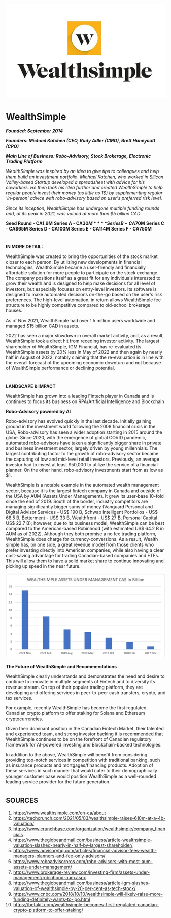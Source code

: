 ![image](WealthSimpleLogo.JPG)

# WealthSimple 

***Founded: September 2014***

***Founders: Michael Katchen (CEO, Rudy Adler (CMO), Brett Huneycutt (CPO)***

***Main Line of Business: Robo-Advisory, Stock Brokerage, Electronic Trading Platform***

*WealthSimple was inspired by an idea to give tips to colleagues and help them build an investment portfolio. Michael Katchen, who worked in Silicon Valley-based Startup developed a spreadsheet with advice for his coworkers. He then took his idea further and created WealthSimple to help regular people invest their money (as little as 1$) by supplementing regular 'in-person' advice with robo-advisory based on user's preferred risk level.*

*Since its inception, WealthSimple has undergone multiple funding rounds and, at its peak in 2021, was valued at more than $5 billion CAD*

**Seed Round - CA1.9M**
**Series A - CA$30M**
**Series B - CA$70M**
**Series C - CA$65M**
**Series D - CA100M**
**Series E - CA114M**
**Series F - CA750M**



#




**IN MORE DETAIL:**


WealthSimple was created to bring the opportunities of the stock market closer to each person. By utilizing new developments in financial technologies, WealthSimple became a user-friendly and financially affordable solution for more people to participate on the stock exchange. The company positions itself as a great fit for any individuals interested to grow their wealth and is designed to help make decisions for all level of investors, but especially focuses on entry-level investors. Its software is designed to make automated decisions on-the-go based on the user's risk preferences. The high-level automation, in return allows WealthSimple fee structure to be highly competitive compared to old-school brokerage houses.

As of Nov 2021, WealthSimple had over 1.5 million users worldwide and managed $15 billion CAD in assets.

2022 has seen a major slowdown in overall market activity, and, as a result, WealthSimple took a direct hit from receding investor activity. The largest shareholder of WealthSimple, IGM Financial, has re-evaluated its WealthSimple assets by 20% less in May of 2022 and then again by nearly half in August of 2022, notably claiming that the re-evaluation is in line with the overall forecast of the upcoming economic downturn and not because of WealthSimple performance or declining potential.

#

**LANDSCAPE & IMPACT**

WealthSimple has grown into a leading Fintech player in Canada and is continues to focus its business on RPA/Artificial Intelligence and Blockchain

**Robo-Advisory powered by AI**

Robo-advisory has evolved quickly in the last decade. Initially gaining ground in the investment world following the 2008 financial crisis in the USA, Robo-advisory has seen a wider adoption starting in 2015 around the globe. Since 2020, with the emergence of global COVID pandemic, automated robo-advisors have taken a significantly bigger share in private and business investment sector, largely driven by young millennials. The largest contributing factor to the growth of robo-advisory sector became the capturing of low and mid-level retail investors. Previously, an average investor had to invest at least $50,000 to utilize the service of a financial planner. On the other hand, robo-advisory investments start from as low as $1.

WealthSimple is a notable example in the automated wealth management sector, because it is the largest fintech company in Canada and outside of the USA by AUM (Assets Under Management). It grew its user-base 10-fold since the end of 2019. South of the border, industry competitors are managing significantly bigger sums of money (Vanguard Personal and Digital Advisor Services - US$ 190 B, Schwab Intelligent Portfolios - US$ 68.5 B, Betterment - US$ 33 B, Wealthfront - US$ 27 B, Personal Capital US$ 22.7 B); however, due to its business model, WealthSimple can be best compared to the American-based Robinhood (with estimated US$ 64.2 B in AUM as of 2022). Although they both promise a no fee trading platform, WealthSimple does charge for currency-conversions. As a result, Wealth simple has, on one side, a great revenue model from those clients who prefer investing directly into American companies, while also having a clear cost-saving advantage for trading Canadian-based companies and ETFs. This will allow them to have a solid market share to continue innovating and picking up speed in the near future.

![image](WSMUM.jpg)


**The Future of WealthSimple and Recommendations**

WealthSimple clearly understands and demonstrates the need and desire to continue to innovate in multiple segments of Fintech and to diversify its revenue stream. On top of their popular trading platform, they are developing and offering services in peer-to-peer cash transfers, crypto, and tax services.

For example, recently WealthSimple has become the first regulated Canadian crypto platform to offer staking for Solana and Ethereum cryptocurrencies.

Given their dominant position in the Canadian Fintech Market, their talented and experienced team, and strong investor backing it is recommended that WealthSimple continues to be on the forefront of Canadian regulatory framework for AI-powered investing and Blockchain-backed technologies. 

In addition to the above, WealthSimple will benefit from considering providing top-notch services in competition with traditional banking, such as insurance products and mortgages/financing products. Adoption of these services in such manner that would cater to their demographically younger customer base would position WealthSimple as a well-rounded leading service provider for the future generation.




#


## SOURCES

1.	https://www.wealthsimple.com/en-ca/about
2.	https://techcrunch.com/2021/05/03/wealthsimple-raises-610m-at-a-4b-valuation/
3.	https://www.crunchbase.com/organization/wealthsimple/company_financials
4.	https://www.theglobeandmail.com/business/article-wealthsimple-valuation-slashed-nearly-in-half-by-largest-shareholder/
5.	https://www.advisoryhq.com/articles/financial-advisor-fees-wealth-managers-planners-and-fee-only-advisors/
6.  https://www.roboadvisorpros.com/robo-advisors-with-most-aum-assets-under-management/
7.  https://www.brokerage-review.com/investing-firm/assets-under-management/robinhood-aum.aspx
8.  https://www.theglobeandmail.com/business/article-igm-slashes-valuation-of-wealthsimple-by-20-per-cent-as-tech-stock/
9.  https://www.cnbc.com/2018/10/10/wealthsimple-will-likely-raise-more-funding-definitely-wants-to-ipo.html
10. https://betakit.com/wealthsimple-becomes-first-regulated-canadian-crypto-platform-to-offer-staking/